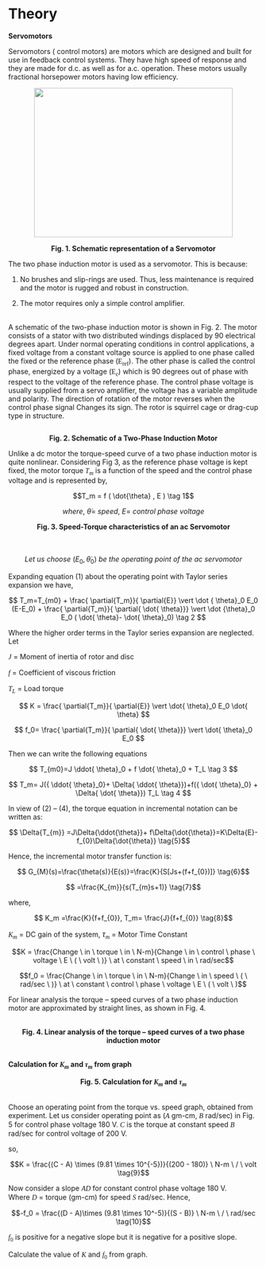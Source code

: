 # Theory
**Servomotors**

Servomotors ( control motors) are motors which are designed and built for use in feedback control systems. 
They have high speed of response and they are made for d.c. as well as for a.c. operation. These motors usually fractional horsepower motors having low efficiency.

<div align="center">
<img alt="" src="./images/ckt.png" style="width:400px;height:300px;">
	
<b>Fig. 1. Schematic representation of a Servomotor</b>
</div>

The two phase induction motor is used as a servomotor. This is because:<br/>

1. No brushes and slip-rings are used. Thus, less maintenance is required and the motor is rugged and robust in construction.<br/>

2. The motor requires only a simple control amplifier.<br/><br/>

A schematic of the two-phase induction motor is shown in Fig. 2. The motor consists of a stator with two distributed windings displaced by 90 electrical degrees apart. Under normal operating conditions in control applications, a fixed voltage from a constant voltage source is applied to one phase called the fixed or the reference phase (<span style="font-family:'Times New Roman'">E<sub>ref</sub></span>). 
The other phase is called the control phase, energized by a voltage (<span style="font-family:'Times New Roman'">E<sub>c</sub></span>) which is 90 degrees out of phase with respect to the voltage of the reference phase. The control phase voltage is usually supplied from a servo amplifier, the voltage has a variable amplitude and polarity. The direction of rotation of the motor reverses when the control phase signal Changes its sign. The rotor is squirrel cage or drag-cup type in structure.

<div align="center">								
<img class="center img-fluid" alt="" src="./images/2ph_IM.png" >
	
<b>Fig. 2. Schematic of a Two-Phase Induction Motor</b>
</div>

Unlike a dc motor the torque-speed curve of a two phase induction motor is quite nonlinear. Considering Fig 3, as the reference phase voltage is kept fixed,
 the motor torque <i style="font-family:'Bodoni MT'">T<sub>m</sub></i> is a function of the speed and the control phase voltage and is represented by,

$$T_m = f ( \dot{\theta} , E  ) \tag 1$$

$$where, \ \dot{\theta} = \ speed , \  E = \ control \ phase \ voltage$$ 

<div align="center">
<img alt="" src="./images/eq1.png" class="img-fluid"><br/>
<b>Fig. 3. Speed-Torque characteristics of an ac Servomotor</b>
</div><br/>	<br/>


$$Let \ us \ choose \ (E_0,\dot{\theta}_0) \ be \ the \ operating \ point \ of \ the \ ac \ servomotor$$

 
Expanding equation (1) about the operating point with Taylor series expansion we have,


$$ T_m=T_{m0} + \frac{ \partial{T_m}}{ \partial{E}} \vert  \dot { \theta}_0 E_0 (E-E_0) + \frac{ \partial{T_m}}{ \partial{ \dot{ \theta}}}  \vert  \dot {\theta}_0 E_0 ( \dot{ \theta}- \dot{ \theta}_0) \tag 2 $$


Where the higher order terms in the Taylor series expansion are neglected. Let

<i style="font-family:'Bodoni MT'">J</i> = Moment of inertia of rotor and disc

<i style="font-family:'Bodoni MT'">f</i> = Coefficient of viscous friction

<i style="font-family:'Bodoni MT'">T<sub>L</sub></i> = Load torque


$$ K = \frac{ \partial{T_m}}{ \partial{E}} \vert \dot{ \theta}_0 E_0 \dot{ \theta} $$


$$ f_0= \frac{ \partial{T_m}}{ \partial{ \dot{ \theta}}} \vert \dot{ \theta}_0 E_0 $$

Then we can write the following equations 


$$ T_{m0}=J  \ddot{ \theta}_0 + f \dot{ \theta}_0 + T_L \tag 3 $$


$$ T_m= J({ \ddot{ \theta}_0}+ \Delta{ \ddot{ \theta}})+f({ \dot{ \theta}_0} + \Delta{ \dot{ \theta}}) T_L \tag 4 $$


In view of (2) – (4), the torque equation in incremental notation can be written as:

$$ \Delta{T_{m}} =J\Delta{\ddot{\theta}}+ f\Delta{\dot{\theta}}=K\Delta{E}-f_{0}\Delta{\dot{\theta}} \tag{5}$$

Hence, the incremental motor transfer function is:

$$ G_{M}(s)=\frac{\theta(s)}{E(s)}=\frac{K}{S[Js+(f+f_{0})]} \tag{6}$$

$$ =\frac{K_{m}}{s(T_{m}s+1)} \tag{7}$$

where,

$$ K_m =\frac{K}{f+f_{0}}, T_m= \frac{J}{f+f_{0}} \tag{8}$$

<i style="font-family:'Bodoni MT'">K<sub>m</sub></i>  = DC gain of the system,  <i style="font-family:'Bodoni MT'"><span style="font-size:18px;">&tau;</span><sub>m</sub></i> = Motor Time Constant

$$K = \frac{Change \ in \ torque \ in \ N-m}{Change \ in \ control \ phase \ voltage \ E \ ( \ volt \ )} \ at \ constant \ speed \ in \ rad/sec$$

$$f_0 = \frac{Change \ in \ torque \ in \ N-m}{Change \ in \ speed \ (  \ rad/sec \ )} \ at \ constant \ control \ phase \ voltage \ E \ ( \ volt \ )$$


For linear analysis the torque – speed curves of a two phase induction motor are approximated by straight lines, as shown in Fig. 4.<br/> 

<br/>
<div align="center">
<img alt="" src="./images/eq3.png" class="img-fluid"><br/>
<b>Fig. 4. Linear analysis of the torque – speed curves of a two phase induction motor</b>
</div><br/>


<b>Calculation for <i style="font-family:'Bodoni MT'">K<sub>m</sub></i> and <i style="font-family:'Bodoni MT'">&tau;<sub>m</sub></i> from graph</b> 
<br/>

<div align="center">
<img alt="" src="./images/fig5.png" class="img-fluid"><br/>
<b>Fig. 5. Calculation for <i style="font-family:'Bodoni MT'">K<sub>m</sub></i> and <i style="font-family:'Bodoni MT'">&tau;<sub>m</sub></i></b>
</div><br/>

Choose an operating point from the torque vs. speed graph, obtained from experiment. Let us consider operating point as (<i style="font-family:'Times New Roman'">A</i> gm-cm, <i style="font-family:'Times New Roman'">B</i> rad/sec) in Fig. 5 for
control phase voltage 180 V. <i style="font-family:'Times New Roman'">C</i> is the torque at constant speed <i style="font-family:'Times New Roman'">B</i> rad/sec for control voltage of 200 V.

so,

$$K = \frac{(C - A) \times (9.81 \times 10^{-5})}{(200 - 180)} \ N-m \ / \ volt \tag{9}$$

Now consider a slope <i style="font-family:'Times New Roman'">AD</i> for constant control phase voltage 180 V. 
<br/>Where <i style="font-family:'Times New Roman'">D</i> = torque (gm-cm) for speed <i style="font-family:'Times New Roman'">S</i> rad/sec. Hence,

$$-f_0 = \frac{(D - A)\times (9.81 \times 10^-5)}{(S - B)} \ N-m \ / \ rad/sec \tag{10}$$

 <span style="font-family:'Bodoni MT'"><i>f</i><sub>0</sub></span> is positive for a negative slope but it is negative for a positive slope.

Calculate the value of <i style="font-family:'Bodoni MT'">K</i> and <span style="font-family:'Bodoni MT'"><i>f</i><sub>0</sub></span> from graph.

						
<script id="MathJax-script" async src="https://cdn.jsdelivr.net/npm/mathjax@3/es5/tex-mml-chtml.js"></script>							
